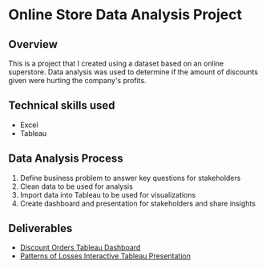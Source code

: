 # Online Store Data Analysis Project

## Overview
This is a project that I created using a dataset based on an online superstore. Data analysis was used to determine if the amount of discounts given were hurting the company's profits.

## Technical skills used
- Excel
- Tableau

## Data Analysis Process
1. Define business problem to answer key questions for stakeholders
2. Clean data to be used for analysis
3. Import data into Tableau to be used for visualizations
4. Create dashboard and presentation for stakeholders and share insights

## Deliverables 
- [Discount Orders Tableau Dashboard](https://public.tableau.com/app/profile/noah.strenn/viz/SuperstoreDiscountOrdersDashboard/DiscountOrderDashboard)
- [Patterns of Losses Interactive Tableau Presentation](https://public.tableau.com/app/profile/noah.strenn/viz/PatternsofLossesStory_17111423706920/PatternofLosses)
